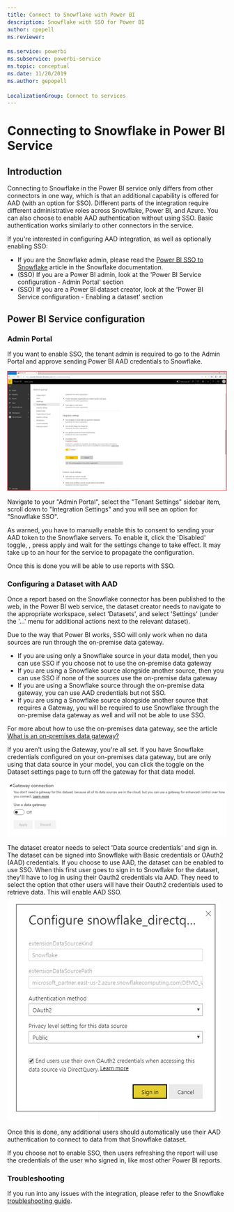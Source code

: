 ```yaml
---
title: Connect to Snowflake with Power BI
description: Snowflake with SSO for Power BI
author: cpopell
ms.reviewer: 

ms.service: powerbi
ms.subservice: powerbi-service
ms.topic: conceptual
ms.date: 11/20/2019
ms.author: gepopell

LocalizationGroup: Connect to services
---
```

#  Connecting to Snowflake in Power BI Service

## Introduction

Connecting to Snowflake in the Power BI service only differs from other connectors in one way, which is that an additional capability is offered for AAD (with an option for SSO). Different parts of the integration require different administrative roles across Snowflake, Power BI, and Azure. You can also choose to enable AAD authentication without using SSO. Basic authentication works similarly to other connectors in the service.

If you're interested in configuring AAD integration, as well as optionally enabling SSO:
* If you are the Snowflake admin, please read the [Power BI SSO to Snowflake](https://docs.snowflake.net/manuals/LIMITEDACCESS/oauth-powerbi.html) article in the Snowflake documentation.
* (SSO) If you are a Power BI admin, look at the 'Power BI Service configuration - Admin Portal' section
* (SSO) If you are a Power BI dataset creator, look at the 'Power BI Service configuration - Enabling a dataset' section

## Power BI Service configuration

### Admin Portal

If you want to enable SSO, the tenant admin is required to go to the Admin Portal and approve sending Power BI AAD credentials to  Snowflake.

![Tenant admin setting for Snowflake SSO](media/service-connect-snowflake/snowflakessotenant.png)

Navigate to your "Admin Portal", select the "Tenant Settings" sidebar item, scroll down to "Integration Settings" and you will see an option for "Snowflake  SSO".

As warned, you have to manually enable this to consent to sending your AAD token to the  Snowflake  servers. To enable it, click the 'Disabled' toggle, , press apply and wait for the settings change to take effect. It may take up to an hour for the service to propagate the configuration.

Once this is done you will be able to use reports with SSO.

### Configuring a Dataset with AAD

Once a report based on the Snowflake connector has been published to the web, in the Power BI web service, the dataset creator needs to navigate to the appropriate workspace, select 'Datasets', and select 'Settings' (under the '...' menu for additional actions next to the relevant dataset).

Due to the way that Power BI works, SSO will only work when no data sources are run through the on-premise data gateway.

* If you are using only a Snowflake source in your data model, then you can use SSO if you choose not to use the on-premise data gateway
* If you are using a Snowflake source alongside another source, then you can use SSO if none of the sources use the on-premise data gateway
* If you are using a Snowflake source through the on-premise data gateway, you can use AAD credentials but not SSO.
* If you are using a Snowflake source alongside another source that requires a Gateway, you will be required to use Snowflake through the on-premise data gateway as well and will not be able to use SSO.

For more about how to use the on-premises data gateway, see the article [What is an on-premises data gateway?](https://docs.microsoft.com/power-bi/service-gateway-onprem)

If you aren't using the Gateway, you're all set. If you have Snowflake credentials configured on your on-premises data gateway, but are only using that data source in your model, you can click the toggle on the Dataset settings page to turn off the gateway for that data model.

![Dataset setting to toggle off Gateway](media/service-connect-snowflake/snowflake_gateway_toggle_off.png)

The dataset creator needs to select 'Data source credentials' and sign in. The dataset can be signed into Snowflake with Basic credentials or OAuth2 (AAD) credentials. If you choose to use AAD, the dataset can be enabled to use SSO. When this first user goes to sign in to Snowflake  for the dataset, they'll have to log in using their Oauth2 credentials via AAD. They need to select the option that other users will have their Oauth2 credentials used to retrieve data. This will enable AAD SSO.

![Dataset setting for Snowflake SSO](media/service-connect-snowflake/snowflakessocredui.png)

Once this is done, any additional users should automatically use their AAD authentication to connect to data from that Snowflake dataset.

If you choose not to enable SSO, then users refreshing the report will use the credentials of the user who signed in, like most other Power BI reports.

### Troubleshooting

If you run into any issues with the integration, please refer to the Snowflake [troubleshooting guide](https://docs.snowflake.net/manuals/LIMITEDACCESS/oauth-powerbi.html#troubleshooting).

